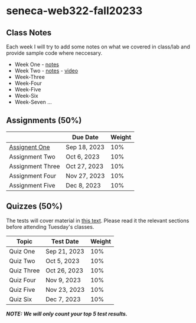 # seneca-web322-fall20233

## Class Notes

Each week I will try to add some notes on what we covered in class/lab and provide sample code where neccesary.

- Week One - [notes](./notes/week-one/README.md)
- Week Two - [notes](./notes/week-two/README.md) - [video](<(./notes/week-one/README.md)>)
- Week-Three
- Week-Four
- Week-Five
- Week-Six
- Week-Seven
  ...

## Assignments (50%)

|                                                  | Due Date     | Weight |
| ------------------------------------------------ | ------------ | ------ |
| [Assignent One](./assignments/assignment-one.md) | Sep 18, 2023 | 10%    |
| Assignment Two                                   | Oct 6, 2023  | 10%    |
| Assignment Three                                 | Oct 27, 2023 | 10%    |
| Assignment Four                                  | Nov 27, 2023 | 10%    |
| Assignment Five                                  | Dec 8, 2023  | 10%    |

## Quizzes (50%)

The tests will cover material in [this text](https://webprogrammingtoolsandframeworks.sdds.ca/). Please read it the relevant sections before attending Tuesday's classes.

| Topic      | Test Date    | Weight |
| ---------- | ------------ | ------ |
| Quiz One   | Sep 21, 2023 | 10%    |
| Quiz Two   | Oct 5, 2023  | 10%    |
| Quiz Three | Oct 26, 2023 | 10%    |
| Quiz Four  | Nov 9, 2023  | 10%    |
| Quiz Five  | Nov 23, 2023 | 10%    |
| Quiz Six   | Dec 7, 2023  | 10%    |

**_NOTE: We will only count your top 5 test results._**
